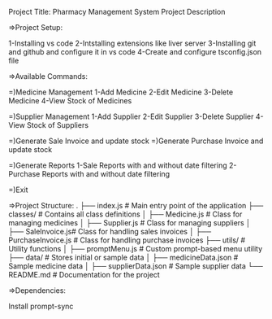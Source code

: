 Project Title: Pharmacy Management System
Project Description



=>Project Setup:

1-Installing vs code
2-Intstalling extensions like liver server
3-Installing git and github and configure it in vs code
4-Create and configure tsconfig.json file



=>Available Commands:

=)Medicine Management
1-Add Medicine
2-Edit Medicine
3-Delete Medicine
4-View Stock of Medicines

=)Supplier Management
1-Add Supplier
2-Edit Supplier
3-Delete Supplier
4-View Stock of Suppliers

=)Generate Sale Invoice and update stock
=)Generate Purchase Invoice and update stock

=)Generate Reports
1-Sale Reports with and without date filtering
2-Purchase Reports with and without date filtering

=)Exit





=>Project Structure:
.
├── index.js          # Main entry point of the application
├── classes/          # Contains all class definitions
│   ├── Medicine.js   # Class for managing medicines
│   ├── Supplier.js   # Class for managing suppliers
│   ├── SaleInvoice.js# Class for handling sales invoices
│   ├── PurchaseInvoice.js # Class for handling purchase invoices
├── utils/            # Utility functions
│   ├── promptMenu.js # Custom prompt-based menu utility
├── data/             # Stores initial or sample data
│   ├── medicineData.json  # Sample medicine data
│   ├── supplierData.json  # Sample supplier data
└── README.md         # Documentation for the project




=>Dependencies:

Install prompt-sync